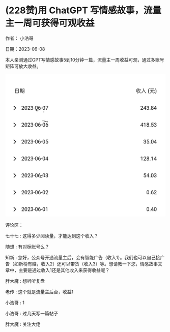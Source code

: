 
# (228赞)用 ChatGPT 写情感故事，流量主一周可获得可观收益

作者：  小浩哥

日期：2023-06-08

本人亲测通过GPT写情感故事5到10分钟一篇，流量主一周收益可观，通过多账号矩阵可放大收益。

![](img/cgpt-gzh_022.png)

评论区：



七十七 : 这得多少阅读量，才能达到这个收入？

随想 : 有对标账号么？

知新 : 您好，公众号开通流量主后，会有智能广告（收入1）。我们也可以自己接广告（如新榜有赚，收入2）还可以带货（收入3）等。想请教一下您，情感故事文章中，主要是通过收入1还是其他收入来获得收益呢？

胖大魔 : 想听听复盘

老传 : 这个就是流量主后台，收益1

小浩哥 : 1

小浩哥 : 过几天写一篇帖子

胖大魔 : 关注大佬
